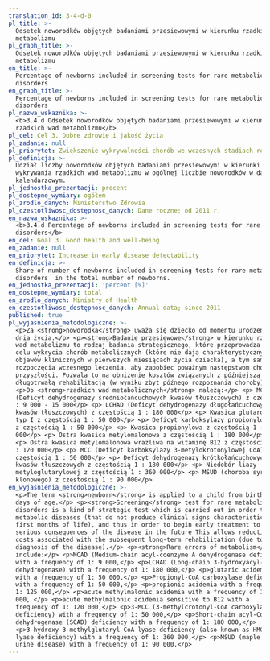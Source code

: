 ```yaml
---
translation_id: 3-4-d-0
pl_title: >-
  Odsetek noworodków objętych badaniami przesiewowymi w kierunku rzadkich wad
  metabolizmu
pl_graph_title: >-
  Odsetek noworodków objętych badaniami przesiewowymi w kierunku rzadkich wad
  metabolizmu
en_title: >-
  Percentage of newborns included in screening tests for rare metabolic
  disorders
en_graph_title: >-
  Percentage of newborns included in screening tests for rare metabolic
  disorders
pl_nazwa_wskaznika: >-
  <b>3.4.d Odsetek noworodków objętych badaniami przesiewowymi w kierunku
  rzadkich wad metabolizmu</b>
pl_cel: Cel 3. Dobre zdrowie i jakość życia
pl_zadanie: null
pl_priorytet: Zwiększenie wykrywalności chorób we wczesnych stadiach rozwojowych
pl_definicja: >-
  Udział liczby noworodków objętych badaniami przesiewowymi w kierunki
  wykrywania rzadkich wad metabolizmu w ogólnej liczbie noworodków w danym roku
  kalendarzowym.
pl_jednostka_prezentacji: procent
pl_dostepne_wymiary: ogółem
pl_zrodlo_danych: Ministerstwo Zdrowia
pl_czestotliwosc_dostępnosc_danych: Dane roczne; od 2011 r.
en_nazwa_wskaznika: >-
  <b>3.4.d Percentage of newborns included in screening tests for rare metabolic
  disorders</b>
en_cel: Goal 3. Good health and well-being
en_zadanie: null
en_priorytet: Increase in early disease detectability
en_definicja: >-
  Share of number of newborns included in screening tests for rare metabolic
  disorders  in the total number of newborns.
en_jednostka_prezentacji: 'percent [%]'
en_dostepne_wymiary: total
en_zrodlo_danych: Ministry of Health
en_czestotliwosc_dostępnosc_danych: Annual data; since 2011
published: true
pl_wyjasnienia_metodologiczne: >-
  <p>Za <strong>noworodka</strong> uważa się dziecko od momentu urodzenia do 27
  dnia życia.</p> <p><strong>Badanie przesiewowe</strong> w kierunku rzadkich
  wad metabolizmu to rodzaj badania strategicznego, które przeprowadza się w
  celu wykrycia chorób metabolicznych (które nie dają charakterystycznych
  objawów klinicznych w pierwszych miesiącach życia dziecka), a tym samym
  rozpoczęcia wczesnego leczenia, aby zapobiec poważnym następstwom choroby w
  przyszłości. Pozwala to na obniżenie kosztów związanych z późniejszą
  długotrwałą rehabilitacją (w wyniku zbyt późnego rozpoznania choroby).</p>
  <p>Do <strong>rzadkich wad metabolicznych</strong> należą:</p> <p> MCAD
  (Deficyt dehydrogenazy średniołańcuchowych kwasów tłuszczowych) z częstością 1
  : 9 000 - 15 000</p> <p> LCHAD (Deficyt dehydrogenazy długołańcuchowych
  kwasów tłuszczowych) z częstością 1 : 180 000</p> <p> Kwasica glutarowa
  typ I z częstością 1 : 50 000</p> <p> Deficyt karboksylazy propionylowej
  z częstością 1 : 50 000</p> <p> Kwasica propionylowa z częstością 1 : 125
  000</p> <p> Ostra kwasica metylomalonowa z częstością 1 : 180 000</p>
  <p> Ostra kwasica metylomalonowa wrażliwa na witaminę B12 z częstością 1
  : 120 000</p> <p> MCC (Deficyt karboksylazy 3-metylokrotonylowej CoA) z
  częstością 1 : 50 000</p> <p> Deficyt dehydrogenazy krótkołańcuchowych
  kwasów tłuszczowych z częstością 1 : 180 000</p> <p> Niedobór liazy
  metyloglutarylowej z częstością 1 : 360 000</p> <p> MSUD (choroba syropu
  klonowego) z częstością 1 : 90 000</p>
en_wyjasnienia_metodologiczne: >-
  <p>The term <strong>newborn</strong> is applied to a child from birth to 27
  days of age.</p> <p><strong>Screening</strong> test for rare metabolic
  disorders is a kind of strategic test which is carried out in order to detect
  metabolic diseases (that do not produce clinical signs characteristic in the
  first months of life), and thus in order to begin early treatment to prevent
  serious consequences of the disease in the future This allows reduction of
  costs associated with the subsequent long-term rehabilitation (due to delayed
  diagnosis of the disease).</p> <p><strong>Rare errors of metabolism</strong>
  include:</p> <p>MCAD (Medium-chain acyl-coenzyme A dehydrogenase deficiency)
  with a frequency of 1: 9 000,</p> <p>LCHAD (Long-chain 3-hydroxyacyl-CoA
  dehydrogenase) with a frequency of 1: 180 000,</p> <p>glutaric acidemia type 1
  with a frequency of 1: 50 000,</p> <p>Propionyl-CoA carboxylase deficiency
  with a frequency of 1: 50 000,</p> <p>propionic acidemia with a frequency of
  1: 125 000,</p> <p>acute methylmalonic acidemia with a frequency of 1: 180
  000, </p> <p>acute methylmalonic acidemia sensitive to B12 with a
  frequency of 1: 120 000,</p> <p>3-MCC (3-methylcrotonyl-CoA carboxylase
  deficiency) with a frequency of 1: 50 000,</p> <p>Short-chain acyl-CoA
  dehydrogenase (SCAD) deficiency with a frequency of 1: 180 000,</p>
  <p>3-hydroxy-3-methylglutaryl-CoA lyase deficiency (also known as HMG-CoA
  lyase deficiency) with a frequency of 1: 360 000,</p> <p>MSUD (maple syrup
  urine disease) with a frequency of 1: 90 000.</p>
---
```


